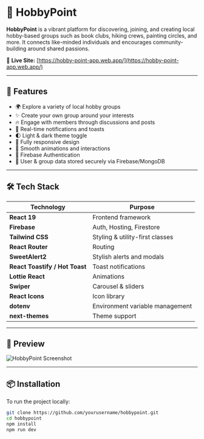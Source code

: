 # 🎯 HobbyPoint

**HobbyPoint** is a vibrant platform for discovering, joining, and creating local hobby-based groups such as book clubs, hiking crews, painting circles, and more. It connects like-minded individuals and encourages community-building around shared passions.

🔗 **Live Site:** [https://hobby-point-app.web.app/](https://hobby-point-app.web.app/)

---

## 🚀 Features

- 🌍 Explore a variety of local hobby groups
- ✨ Create your own group around your interests
- 🔥 Engage with members through discussions and posts
- 💬 Real-time notifications and toasts
- 🌓 Light & dark theme toggle
- 📱 Fully responsive design
- 🎉 Smooth animations and interactions
- 🔐 Firebase Authentication
- 💾 User & group data stored securely via Firebase/MongoDB

---

## 🛠️ Tech Stack

| Technology      | Purpose                         |
|----------------|----------------------------------|
| **React 19**    | Frontend framework              |
| **Firebase**    | Auth, Hosting, Firestore        |
| **Tailwind CSS**| Styling & utility-first classes |
| **React Router**| Routing                         |
| **SweetAlert2** | Stylish alerts and modals       |
| **React Toastify / Hot Toast** | Toast notifications |
| **Lottie React**| Animations                      |
| **Swiper**      | Carousel & sliders              |
| **React Icons** | Icon library                    |
| **dotenv**      | Environment variable management |
| **next-themes** | Theme support                   |

---

## 📸 Preview

![HobbyPoint Screenshot](https://hobby-point-app.web.app/screenshot.jpg) <!-- Replace with actual screenshot URL or local path -->

---

## 📦 Installation

To run the project locally:

```bash
git clone https://github.com/yourusername/hobbypoint.git
cd hobbypoint
npm install
npm run dev
